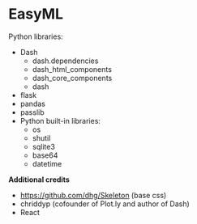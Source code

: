 # EasyML

Python libraries:
  - Dash
    - dash.dependencies
    - dash_html_components
    - dash_core_components
    - dash
  - flask
  - pandas
  - passlib
  - Python built-in libraries:
    - os
    - shutil
    - sqlite3
    - base64
    - datetime
  
**Additional credits**
  - https://github.com/dhg/Skeleton (base css)
  - chriddyp (cofounder of Plot.ly and author of Dash)
  - React
